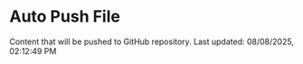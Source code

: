 # Auto Push File

Content that will be pushed to GitHub repository.
Last updated: 08/08/2025, 02:12:49 PM